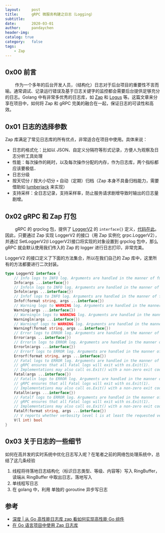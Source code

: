 ```yaml
---
layout:     post
title:      gRPC 微服务构建之日志（Logging）
subtitle:
date:       2020-03-01
author:     pandaychen
header-img:
catalog: true
category:   false
tags:
    - Zap
---
```


##  0x00    前言
&emsp;&emsp; 作为一个多年的后台开发人员，（结构化）日志对于后台项目的重要性不言而喻。通常调试、记录运行错误及基于日志关键字的监控都会需要后台提供足够充分的日志。Golang 中有非常多优秀的日志库，如 [Zap](https://github.com/uber-go/zap) 和 [Logus](https://github.com/sirupsen/logrus) 等。这篇文章来分享在项目中，如何将 Zap 和 gRPC 完美的融合在一起，保证日志的可读性和高效。

##  0x01    日志的选择参数
Zap 库满足了常见日志库的所有优点，非常适合在项目中使用。具体来说：
-   日志的格式化：比如以 JSON、自定义分隔符等形式记录，方便人为观察及日志分析工具处理
-   性能：每次操作的耗时，以及每次操作分配的内存，作为日志库，两个指标都应该要极低．
-   日志分级
-   按天切分 / 按大小切分 `+` 自动（定期）归档（Zap 本身不具备归档能力，需要借助如 [lumberjack](https://github.com/natefinch/lumberjack) 来实现）
-   支持采样：全日志记录，支持采样率，防止服务请求剧增导致时输出的日志量剧增。

##  0x02    gRPC 和 Zap 打包
&emsp;&emsp; gRPC 的 grpclog 包，提供了 [LoggerV2](https://godoc.org/google.golang.org/grpc/grpclog#LoggerV2) 的 `interface{}` 定义，[代码在此](https://github.com/grpc/grpc-go/blob/master/grpclog/loggerv2.go)。因此，只要通过 Zap 实现 LoggerV2 的接口（用 Zap 实例化 grpc.LoggerV2），并通过 SetLoggerV2(l LoggerV2)接口将实现的对象设置到 grpclog 包中，那么 gRPC 就会默认使用我们传入的 Zap 的 logger 进行日志打印，非常完美。

LoggerV2 的接口定义了下面的方法集合，所以在我们自己的 Zap 库中，这里所有的方法都要进行二次封装。
```go
type LoggerV2 interface {
    // Info logs to INFO log. Arguments are handled in the manner of fmt.Print.
    Info(args ...interface{})
    // Infoln logs to INFO log. Arguments are handled in the manner of fmt.Println.
    Infoln(args ...interface{})
    // Infof logs to INFO log. Arguments are handled in the manner of fmt.Printf.
    Infof(format string, args ...interface{})
    // Warning logs to WARNING log. Arguments are handled in the manner of fmt.Print.
    Warning(args ...interface{})
    // Warningln logs to WARNING log. Arguments are handled in the manner of fmt.Println.
    Warningln(args ...interface{})
    // Warningf logs to WARNING log. Arguments are handled in the manner of fmt.Printf.
    Warningf(format string, args ...interface{})
    // Error logs to ERROR log. Arguments are handled in the manner of fmt.Print.
    Error(args ...interface{})
    // Errorln logs to ERROR log. Arguments are handled in the manner of fmt.Println.
    Errorln(args ...interface{})
    // Errorf logs to ERROR log. Arguments are handled in the manner of fmt.Printf.
    Errorf(format string, args ...interface{})
    // Fatal logs to ERROR log. Arguments are handled in the manner of fmt.Print.
    // gRPC ensures that all Fatal logs will exit with os.Exit(1).
    // Implementations may also call os.Exit() with a non-zero exit code.
    Fatal(args ...interface{})
    // Fatalln logs to ERROR log. Arguments are handled in the manner of fmt.Println.
    // gRPC ensures that all Fatal logs will exit with os.Exit(1).
    // Implementations may also call os.Exit() with a non-zero exit code.
    Fatalln(args ...interface{})
    // Fatalf logs to ERROR log. Arguments are handled in the manner of fmt.Printf.
    // gRPC ensures that all Fatal logs will exit with os.Exit(1).
    // Implementations may also call os.Exit() with a non-zero exit code.
    Fatalf(format string, args ...interface{})
    // V reports whether verbosity level l is at least the requested verbose level.
    V(l int) bool
}
```

##  0x03    关于日志的一些细节
如何在高并发的实时系统中优化日志写入呢？在笔者之前的网络包处理系统中，总结了这几条经验
1.  线程将待落地日志结构化（标识日志类型、等级、内容等）写入 RingBuffer，读端从 RingBuffer 中取出日志，落地写入
2.  单线程写日志
3.  在 golang 中，利用 单独的 goroutine 异步写日志

##  参考
-   [深度 | 从 Go 高性能日志库 zap 看如何实现高性能 Go 组件](https://mp.weixin.qq.com/s/i0bMh_gLLrdnhAEWlF-xDw)
-   [在 Go 语言项目中使用 Zap 日志库](https://www.liwenzhou.com/posts/Go/zap/)